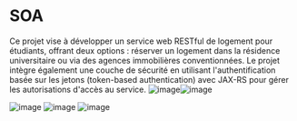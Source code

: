 # SOA
Ce projet vise à développer un service web RESTful de logement pour étudiants, offrant deux options : réserver un logement dans la résidence universitaire ou via des agences immobilières conventionnées. Le projet intègre également une couche de sécurité en utilisant l'authentification basée sur les jetons (token-based authentication) avec JAX-RS pour gérer les autorisations d'accès au service.
![image](https://github.com/user-attachments/assets/91e00ff1-30bb-472f-82cb-6926bf6b58a4)![image](https://github.com/user-attachments/assets/1f288066-7876-483f-b472-8cfac998570c)

![image](https://github.com/user-attachments/assets/fb8f125a-9ccd-44ce-8c35-52c4d55e7b84)
![image](https://github.com/user-attachments/assets/cbe0ce05-658d-47ea-bbe9-f711872bc10b)
![image](https://github.com/user-attachments/assets/515cac49-cc93-4916-a445-f3fe2167433d)
